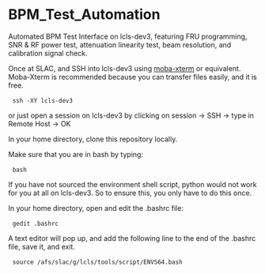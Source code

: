 # BPM_Test_Automation
Automated BPM Test Interface on lcls-dev3, featuring FRU programming, SNR &amp; RF power test, attenuation linearity test, beam resolution, and calibration signal check. 

Once at SLAC, and SSH into lcls-dev3 using [moba-xterm](https://mobaxterm.mobatek.net/) or equivalent. Moba-Xterm is recommended because you can transfer files easily, and it is free. 

<pre> <code>ssh -XY lcls-dev3</code> </pre>

or just open a session on lcls-dev3 by clicking on
session -> SSH -> type in Remote Host -> OK

In your home directory, clone this repository locally. 

Make sure that you are in bash by typing: 

<pre> <code>bash </code> </pre>

If you have not sourced the environment shell script, python would not work for you at all on lcls-dev3.  So to ensure this, you only have to do this once. 

In your home directory, open and edit the .bashrc file: 

<pre> <code>gedit .bashrc </code> </pre>

A text editor will pop up, and add the following line to the end of the .bashrc file, save it, and exit. 

<pre> <code>source /afs/slac/g/lcls/tools/script/ENVS64.bash </code> </pre>


